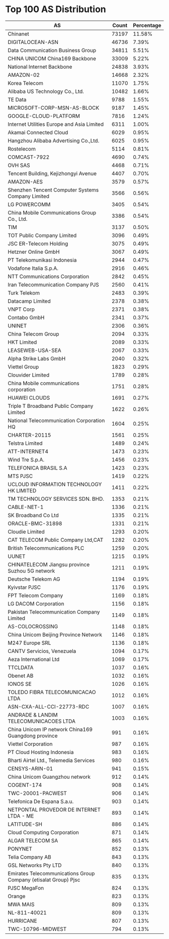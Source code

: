 # Top 100 AS Distribution
| AS | Count | Percentage |
|----|----|----|
| Chinanet | 73197 | 11.58% |
| DIGITALOCEAN-ASN | 46736 | 7.39% |
| Data Communication Business Group | 34811 | 5.51% |
| CHINA UNICOM China169 Backbone | 33009 | 5.22% |
| National Internet Backbone | 24838 | 3.93% |
| AMAZON-02 | 14668 | 2.32% |
| Korea Telecom | 11070 | 1.75% |
| Alibaba US Technology Co., Ltd. | 10482 | 1.66% |
| TE Data | 9788 | 1.55% |
| MICROSOFT-CORP-MSN-AS-BLOCK | 9187 | 1.45% |
| GOOGLE-CLOUD-PLATFORM | 7816 | 1.24% |
| Internet Utilities Europe and Asia Limited | 6311 | 1.00% |
| Akamai Connected Cloud | 6029 | 0.95% |
| Hangzhou Alibaba Advertising Co.,Ltd. | 6025 | 0.95% |
| Rostelecom | 5114 | 0.81% |
| COMCAST-7922 | 4690 | 0.74% |
| OVH SAS | 4468 | 0.71% |
| Tencent Building, Kejizhongyi Avenue | 4407 | 0.70% |
| AMAZON-AES | 3579 | 0.57% |
| Shenzhen Tencent Computer Systems Company Limited | 3566 | 0.56% |
| LG POWERCOMM | 3405 | 0.54% |
| China Mobile Communications Group Co., Ltd. | 3386 | 0.54% |
| TIM | 3137 | 0.50% |
| TOT Public Company Limited | 3096 | 0.49% |
| JSC ER-Telecom Holding | 3075 | 0.49% |
| Hetzner Online GmbH | 3067 | 0.49% |
| PT Telekomunikasi Indonesia | 2944 | 0.47% |
| Vodafone Italia S.p.A. | 2916 | 0.46% |
| NTT Communications Corporation | 2842 | 0.45% |
| Iran Telecommunication Company PJS | 2560 | 0.41% |
| Turk Telekom | 2483 | 0.39% |
| Datacamp Limited | 2378 | 0.38% |
| VNPT Corp | 2371 | 0.38% |
| Contabo GmbH | 2341 | 0.37% |
| UNINET | 2306 | 0.36% |
| China Telecom Group | 2094 | 0.33% |
| HKT Limited | 2089 | 0.33% |
| LEASEWEB-USA-SEA | 2067 | 0.33% |
| Alpha Strike Labs GmbH | 2040 | 0.32% |
| Viettel Group | 1823 | 0.29% |
| Clouvider Limited | 1789 | 0.28% |
| China Mobile communications corporation | 1751 | 0.28% |
| HUAWEI CLOUDS | 1691 | 0.27% |
| Triple T Broadband Public Company Limited | 1622 | 0.26% |
| National Telecommunication Corporation HQ | 1604 | 0.25% |
| CHARTER-20115 | 1561 | 0.25% |
| Telstra Limited | 1489 | 0.24% |
| ATT-INTERNET4 | 1473 | 0.23% |
| Wind Tre S.p.A. | 1456 | 0.23% |
| TELEFONICA BRASIL S.A | 1423 | 0.23% |
| MTS PJSC | 1419 | 0.22% |
| UCLOUD INFORMATION TECHNOLOGY HK LIMITED | 1411 | 0.22% |
| TM TECHNOLOGY SERVICES SDN. BHD. | 1353 | 0.21% |
| CABLE-NET-1 | 1336 | 0.21% |
| SK Broadband Co Ltd | 1335 | 0.21% |
| ORACLE-BMC-31898 | 1331 | 0.21% |
| Cloudie Limited | 1293 | 0.20% |
| CAT TELECOM Public Company Ltd,CAT | 1282 | 0.20% |
| British Telecommunications PLC | 1259 | 0.20% |
| UUNET | 1215 | 0.19% |
| CHINATELECOM Jiangsu province Suzhou 5G network | 1211 | 0.19% |
| Deutsche Telekom AG | 1194 | 0.19% |
| Kyivstar PJSC | 1176 | 0.19% |
| FPT Telecom Company | 1169 | 0.18% |
| LG DACOM Corporation | 1156 | 0.18% |
| Pakistan Telecommunication Company Limited | 1149 | 0.18% |
| AS-COLOCROSSING | 1148 | 0.18% |
| China Unicom Beijing Province Network | 1146 | 0.18% |
| M247 Europe SRL | 1136 | 0.18% |
| CANTV Servicios, Venezuela | 1094 | 0.17% |
| Aeza International Ltd | 1069 | 0.17% |
| TTCLDATA | 1037 | 0.16% |
| Obenet AB | 1032 | 0.16% |
| IONOS SE | 1026 | 0.16% |
| TOLEDO FIBRA TELECOMUNICACAO LTDA | 1012 | 0.16% |
| ASN-CXA-ALL-CCI-22773-RDC | 1007 | 0.16% |
| ANDRADE & LANDIM TELECOMUNICACOES LTDA | 1003 | 0.16% |
| China Unicom IP network China169 Guangdong province | 991 | 0.16% |
| Viettel Corporation | 987 | 0.16% |
| PT Cloud Hosting Indonesia | 983 | 0.16% |
| Bharti Airtel Ltd., Telemedia Services | 980 | 0.16% |
| CENSYS-ARIN-01 | 941 | 0.15% |
| China Unicom Guangzhou network | 912 | 0.14% |
| COGENT-174 | 908 | 0.14% |
| TWC-20001-PACWEST | 906 | 0.14% |
| Telefonica De Espana S.a.u. | 903 | 0.14% |
| NETPONTAL PROVEDOR DE INTERNET LTDA - ME | 893 | 0.14% |
| LATITUDE-SH | 886 | 0.14% |
| Cloud Computing Corporation | 871 | 0.14% |
| ALGAR TELECOM SA | 865 | 0.14% |
| PONYNET | 852 | 0.13% |
| Telia Company AB | 843 | 0.13% |
| GSL Networks Pty LTD | 840 | 0.13% |
| Emirates Telecommunications Group Company (etisalat Group) Pjsc | 835 | 0.13% |
| PJSC MegaFon | 824 | 0.13% |
| Orange | 823 | 0.13% |
| MWA MAIS | 809 | 0.13% |
| NL-811-40021 | 809 | 0.13% |
| HURRICANE | 807 | 0.13% |
| TWC-10796-MIDWEST | 794 | 0.13% |
